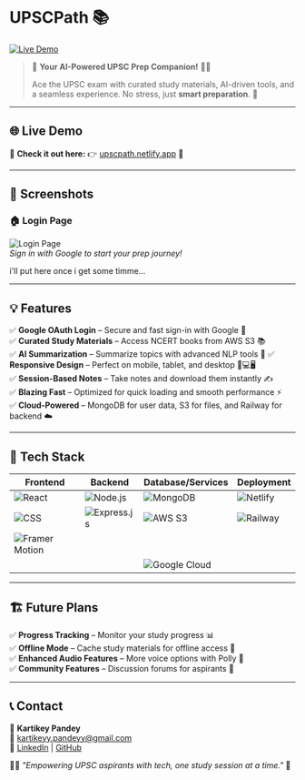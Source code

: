 # UPSCPath 📚

[![Live Demo](https://img.shields.io/badge/Live%20Demo-Visit-blue?style=for-the-badge)](https://upscpath.netlify.app/)  

> 🌟 **Your AI-Powered UPSC Prep Companion!** 📖✨  
> 
> Ace the UPSC exam with curated study materials, AI-driven tools, and a seamless experience. No stress, just **smart preparation**. 🚀

---

## 🌐 Live Demo
🎉 **Check it out here:** 👉 [upscpath.netlify.app](https://upscpath.netlify.app/) 🚀

---

## 📸 Screenshots
### 🏠 Login Page
![Login Page](https://via.placeholder.com/800x400.png?text=Login+Page+-+UPSCPath)  
*Sign in with Google to start your prep journey!*

i'll put here once i get some timme...

---

## 💡 Features
✅ **Google OAuth Login** – Secure and fast sign-in with Google 🔐  
✅ **Curated Study Materials** – Access NCERT books from AWS S3 📚  
✅ **AI Summarization** – Summarize topics with advanced NLP tools 🤖 
✅ **Responsive Design** – Perfect on mobile, tablet, and desktop 📱💻🖥️  
✅ **Session-Based Notes** – Take notes and download them instantly ✍️  
✅ **Blazing Fast** – Optimized for quick loading and smooth performance ⚡  
✅ **Cloud-Powered** – MongoDB for user data, S3 for files, and Railway for backend ☁️  

---

## 🚀 Tech Stack
| Frontend | Backend | Database/Services | Deployment |
|----------|---------|-------------------|------------|
| ![React](https://img.shields.io/badge/React.js-61DAFB?style=for-the-badge&logo=react&logoColor=black) | ![Node.js](https://img.shields.io/badge/Node.js-339933?style=for-the-badge&logo=node.js&logoColor=white) | ![MongoDB](https://img.shields.io/badge/MongoDB-4EA94B?style=for-the-badge&logo=mongodb&logoColor=white) | ![Netlify](https://img.shields.io/badge/Netlify-00C7B7?style=for-the-badge&logo=netlify&logoColor=white) |
| ![CSS](https://img.shields.io/badge/CSS3-1572B6?style=for-the-badge&logo=css3&logoColor=white) | ![Express.js](https://img.shields.io/badge/Express.js-000000?style=for-the-badge&logo=express&logoColor=white) | ![AWS S3](https://img.shields.io/badge/AWS%20S3-569A31?style=for-the-badge&logo=amazonaws&logoColor=white) | ![Railway](https://img.shields.io/badge/Railway-0B0D0E?style=for-the-badge&logo=railway&logoColor=white) |
| ![Framer Motion](https://img.shields.io/badge/Framer%20Motion-0055FF?style=for-the-badge&logo=framer&logoColor=white) 
| | | ![Google Cloud](https://img.shields.io/badge/Google%20Cloud-4285F4?style=for-the-badge&logo=googlecloud&logoColor=white) | |

---

## 🏗️ Future Plans
  
✅ **Progress Tracking** – Monitor your study progress 📊  
✅ **Offline Mode** – Cache study materials for offline access 📡  
✅ **Enhanced Audio Features** – More voice options with Polly 🎤  
✅ **Community Features** – Discussion forums for aspirants 💬  

---

## 📞 Contact
💌 **Kartikey Pandey**  
📧 [kartikeyy.pandeyy@gmail.com](mailto:kartikeyy.pandeyy@gmail.com)  
🔗 [LinkedIn](https://www.linkedin.com/in/kartikeyy-pandeyy) | [GitHub](https://github.com/Kartikeyy-pandeyy)  

👨‍💻 *"Empowering UPSC aspirants with tech, one study session at a time."* 🚀
